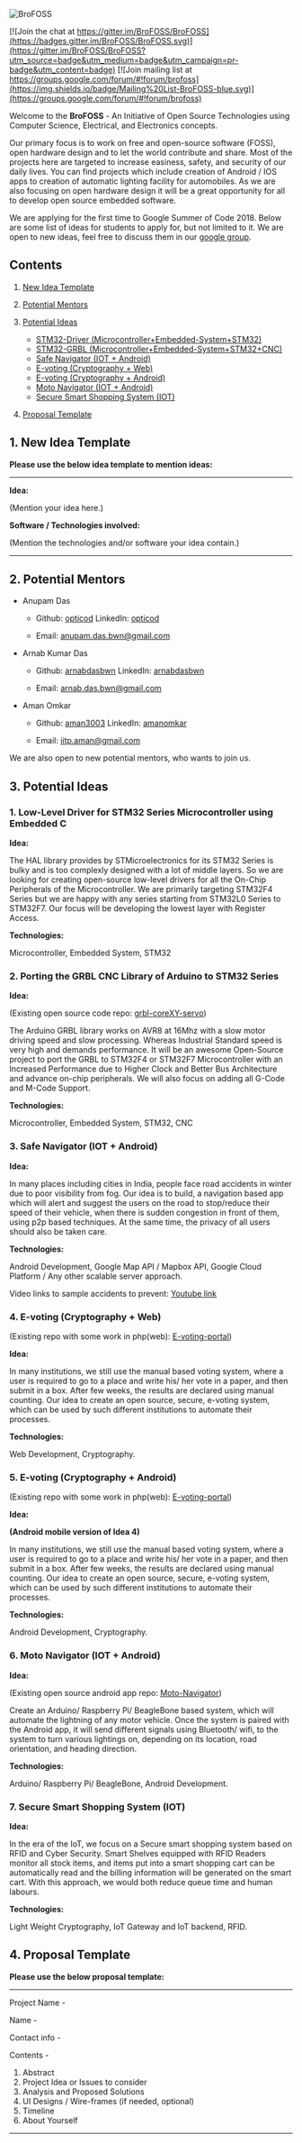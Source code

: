 ![BroFOSS](https://user-images.githubusercontent.com/13851773/35186632-04654536-fe3d-11e7-98d6-9bf5dc273840.png)

[![Join the chat at https://gitter.im/BroFOSS/BroFOSS](https://badges.gitter.im/BroFOSS/BroFOSS.svg)](https://gitter.im/BroFOSS/BroFOSS?utm_source=badge&utm_medium=badge&utm_campaign=pr-badge&utm_content=badge)
[![Join mailing list at https://groups.google.com/forum/#!forum/brofoss](https://img.shields.io/badge/Mailing%20List-BroFOSS-blue.svg)](https://groups.google.com/forum/#!forum/brofoss)

Welcome to the **BroFOSS** - An Initiative of Open Source Technologies using Computer Science, Electrical, and Electronics concepts.

Our primary focus is to work on free and open-source software (FOSS), open hardware design and to let the world contribute and share. Most of the projects here are targeted to increase easiness, safety, and security of our daily lives. You can find projects which include creation of Android / IOS apps to creation of automatic lighting facility for automobiles. As we are also focusing on open hardware design it will be a great opportunity for all to develop open source embedded software.

We are applying for the first time to Google Summer of Code 2018. Below are some list of ideas for students to apply for, but not limited to it. We are open to new ideas, feel free to discuss them in our [google group](https://groups.google.com/forum/#!forum/brofoss). 

## Contents
1. [New Idea Template](#1-new-idea-template)
2. [Potential Mentors](#2-potential-mentors)
3. [Potential Ideas](#3-potential-ideas)
   - [STM32-Driver (Microcontroller+Embedded-System+STM32)](#1-low-level-driver-for-stm32-series-microcontroller-using-embedded-c)
   - [STM32-GRBL (Microcontroller+Embedded-System+STM32+CNC)](#2-porting-the-grbl-cnc-library-of-arduino-to-stm32-series)
   - [Safe Navigator (IOT + Android)](#3-safe-navigator-iot--android)
   - [E-voting (Cryptography + Web)](#4-e-voting-cryptography--web)
   - [E-voting (Cryptography + Android)](#5-e-voting-cryptography--android)
   - [Moto Navigator (IOT + Android)](#6-moto-navigator-iot--android)
   - [Secure Smart Shopping System (IOT)](#7-secure-smart-shopping-system-iot)

4. [Proposal Template](#4-proposal-template)

## 1. New Idea Template
**Please use the below idea template to mention ideas:**

***

**Idea:**

(Mention your idea here.)

**Software / Technologies involved:**

(Mention the technologies and/or software your idea contain.)

***

## 2. Potential Mentors
* Anupam Das 

  - Github: [opticod](https://github.com/opticod)    LinkedIn: [opticod](https://www.linkedin.com/in/opticod/)  

  - Email: anupam.das.bwn@gmail.com

* Arnab Kumar Das
 
  - Github: [arnabdasbwn](https://github.com/arnabdasbwn)  LinkedIn: [arnabdasbwn](https://www.linkedin.com/in/arnabdasbwn/)

  - Email: arnab.das.bwn@gmail.com

* Aman Omkar 

  - Github: [aman3003](https://github.com/aman3003)    LinkedIn: [amanomkar](https://www.linkedin.com/in/aman-omkar-a3a3a1151/) 

  - Email: iitp.aman@gmail.com 

We are also open to new potential mentors, who wants to join us.

## 3. Potential Ideas

### 1. Low-Level Driver for STM32 Series Microcontroller using Embedded C

**Idea:**

The HAL library provides by STMicroelectronics for its STM32 Series is bulky and is too complexly designed with a lot of middle layers. So we are looking for creating open-source low-level drivers for all the On-Chip Peripherals of the Microcontroller. We are primarily targeting STM32F4 Series but we are happy with any series starting from STM32L0 Series to STM32F7. Our focus will be developing the lowest layer with Register Access. 

**Technologies:**

Microcontroller, Embedded System, STM32

### 2. Porting the GRBL CNC Library of Arduino to STM32 Series 

**Idea:**

(Existing open source code repo: [grbl-coreXY-servo](https://github.com/BroFOSS/grbl-coreXY-servo))

The Arduino GRBL library works on AVR8 at 16Mhz with a slow motor driving speed and slow processing. Whereas Industrial Standard speed is very high and demands performance. It will be an awesome Open-Source project to port the GRBL to STM32F4 or STM32F7 Microcontroller with an Increased Performance due to Higher Clock and Better Bus Architecture and advance on-chip peripherals. We will also focus on adding all G-Code and M-Code Support.

**Technologies:**

Microcontroller, Embedded System, STM32, CNC

### 3. Safe Navigator (IOT + Android)

**Idea:**

In many places including cities in India, people face road accidents in winter due to poor visibility from fog. Our idea is to build, a navigation based app which will alert and suggest the users on the road to stop/reduce their speed of their vehicle, when there is sudden congestion in front of them, using p2p based techniques. At the same time, the privacy of all users should also be taken care. 

**Technologies:** 

Android Development, Google Map API / Mapbox API, Google Cloud Platform / Any other scalable server approach.

Video links to sample accidents to prevent: [Youtube link](https://www.youtube.com/watch?v=CaZWmFWZ_L0)

### 4. E-voting (Cryptography + Web)

(Existing repo with some work in php(web): [E-voting-portal](https://github.com/BroFOSS/E-voting-portal))

**Idea:**

In many institutions, we still use the manual based voting system, where a user is required to go to a place and write his/ her vote in a paper, and then submit in a box. After few weeks, the results are declared using manual counting. Our idea to create an open source, secure, e-voting system, which can be used by such different institutions to automate their processes. 

**Technologies:**

Web Development, Cryptography.

### 5. E-voting (Cryptography + Android)

(Existing repo with some work in php(web): [E-voting-portal](https://github.com/BroFOSS/E-voting-portal))

**Idea:**

**(Android mobile version of Idea 4)**

In many institutions, we still use the manual based voting system, where a user is required to go to a place and write his/ her vote in a paper, and then submit in a box. After few weeks, the results are declared using manual counting. Our idea to create an open source, secure, e-voting system, which can be used by such different institutions to automate their processes. 

**Technologies:**

Android Development, Cryptography.

### 6. Moto Navigator (IOT + Android)

**Idea:**

(Existing open source android app repo: [Moto-Navigator](https://github.com/BroFOSS/Moto-Navigator))

Create an Arduino/ Raspberry Pi/ BeagleBone based system, which will automate the lightning of any motor vehicle. Once the system is paired with the Android app, it will send different signals using Bluetooth/ wifi, to the system to turn various lightings on, depending on its location, road orientation, and heading direction.

**Technologies:**

Arduino/ Raspberry Pi/ BeagleBone, Android Development.

### 7. Secure Smart Shopping System (IOT)  

**Idea:**

In the era of the IoT, we focus on a Secure smart shopping system based on RFID and Cyber Security.
Smart Shelves equipped with RFID Readers monitor all stock items, and items put into a smart shopping cart can be automatically read and the billing information will be generated on the smart cart. With this approach, we would both reduce queue time and human labours.

**Technologies:**

Light Weight Cryptography, IoT Gateway and IoT backend, RFID.



## 4. Proposal Template

**Please use the below proposal template:**

***

Project Name  - 

Name - 

Contact info - 

Contents - 
1. Abstract
2. Project Idea or Issues to consider
3. Analysis and Proposed Solutions
4. UI Designs / Wire-frames (if needed, optional)
5. Timeline
6. About Yourself

***
